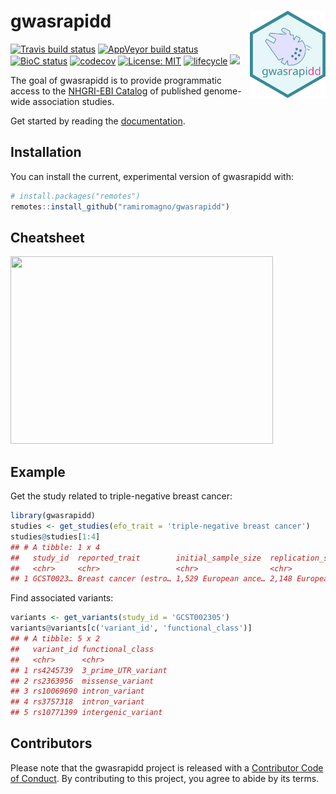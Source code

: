 
<!-- README.md is generated from README.Rmd. Please edit that file -->

# gwasrapidd <img src="man/figures/logo.svg" align="right" height=140/>

[![Travis build
status](https://travis-ci.org/ramiromagno/gwasrapidd.svg?branch=master)](https://travis-ci.org/ramiromagno/gwasrapidd)
[![AppVeyor build
status](https://ci.appveyor.com/api/projects/status/github/ramiromagno/gwasrapidd?branch=master&svg=true)](https://ci.appveyor.com/project/ramiromagno/gwasrapidd)
[![BioC
status](http://www.bioconductor.org/shields/build/release/bioc/gwasrapidd.svg)](https://bioconductor.org/checkResults/release/bioc-LATEST/gwasrapidd)
[![codecov](https://codecov.io/gh/ramiromagno/gwasrapidd/branch/master/graph/badge.svg)](https://codecov.io/gh/ramiromagno/gwasrapidd)
[![License:
MIT](https://img.shields.io/badge/License-MIT-yellow.svg)](https://opensource.org/licenses/MIT)
[![lifecycle](https://img.shields.io/badge/lifecycle-experimental-orange.svg)](https://www.tidyverse.org/lifecycle/#experimental)
[![](https://img.shields.io/badge/devel%20version-0.1.1-blue.svg)](https://github.com/ramiromagno/gwasrapidd)

The goal of gwasrapidd is to provide programmatic access to the
[NHGRI-EBI Catalog](https://www.ebi.ac.uk/gwas) of published genome-wide
association studies.

Get started by reading the
[documentation](https://rmagno.eu/gwasrapidd/articles/gwasrapidd.html).

## Installation

You can install the current, experimental version of gwasrapidd with:

``` r
# install.packages("remotes")
remotes::install_github("ramiromagno/gwasrapidd")
```

## Cheatsheet

<a href="https://github.com/ramiromagno/gwasrapidd/raw/master/inst/cheatsheet/gwasrapidd_cheatsheet.pdf"><img src="https://raw.githubusercontent.com/ramiromagno/gwasrapidd/master/inst/cheatsheet/gwasrapidd_cheatsheet_thumbs.png" width="420" height="300"/></a>

## Example

Get the study related to triple-negative breast cancer:

``` r
library(gwasrapidd)
studies <- get_studies(efo_trait = 'triple-negative breast cancer')
studies@studies[1:4]
## # A tibble: 1 x 4
##   study_id  reported_trait        initial_sample_size  replication_sample_…
##   <chr>     <chr>                 <chr>                <chr>               
## 1 GCST0023… Breast cancer (estro… 1,529 European ance… 2,148 European ance…
```

Find associated variants:

``` r
variants <- get_variants(study_id = 'GCST002305')
variants@variants[c('variant_id', 'functional_class')]
## # A tibble: 5 x 2
##   variant_id functional_class   
##   <chr>      <chr>              
## 1 rs4245739  3_prime_UTR_variant
## 2 rs2363956  missense_variant   
## 3 rs10069690 intron_variant     
## 4 rs3757318  intron_variant     
## 5 rs10771399 intergenic_variant
```

## Contributors

Please note that the gwasrapidd project is released with a [Contributor
Code of Conduct](.github/CODE_OF_CONDUCT.md). By contributing to this
project, you agree to abide by its terms.
